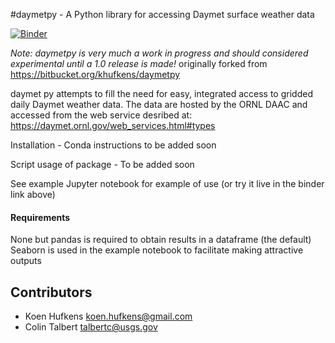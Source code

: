 #daymetpy - A Python library for accessing Daymet surface weather data

[![Binder](http://mybinder.org/badge.svg)](http://mybinder.org/repo/khufkens/daymetpy)

*Note: daymetpy is very much a work in progress and should considered experimental until a 1.0 release is made!*
originally forked from https://bitbucket.org/khufkens/daymetpy

daymet py attempts to fill the need for easy, integrated access to gridded daily Daymet weather data.
The data  are hosted by the ORNL DAAC and accessed from the web service desribed at:
https://daymet.ornl.gov/web_services.html#types

Installation - Conda instructions to be added soon

Script usage of package - To be added soon

See example Jupyter notebook for example of use (or try it live in the binder link above)

#### Requirements
None but pandas is required to obtain results in a dataframe (the default)
Seaborn is used in the example notebook to facilitate making attractive outputs

## Contributors
* Koen Hufkens <koen.hufkens@gmail.com>
* Colin Talbert <talbertc@usgs.gov>
